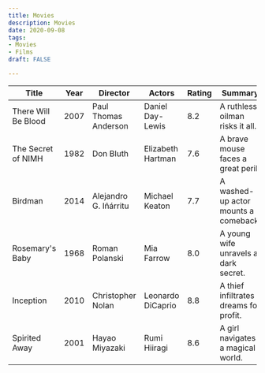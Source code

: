 ```yaml
---
title: Movies
description: Movies
date: 2020-09-08
tags:
- Movies
- Films
draft: FALSE

---
```


| Title              | Year | Director              | Actors               | Rating | Summary                          |
|--------------------|------|-----------------------|----------------------|--------|----------------------------------|
| There Will Be Blood | 2007 | Paul Thomas Anderson | Daniel Day-Lewis     | 8.2    | A ruthless oilman risks it all. |
| The Secret of NIMH  | 1982 | Don Bluth            | Elizabeth Hartman    | 7.6    | A brave mouse faces a great peril. |
| Birdman             | 2014 | Alejandro G. Iñárritu| Michael Keaton       | 7.7    | A washed-up actor mounts a comeback. |
| Rosemary's Baby     | 1968 | Roman Polanski       | Mia Farrow           | 8.0    | A young wife unravels a dark secret. |
| Inception           | 2010 | Christopher Nolan    | Leonardo DiCaprio    | 8.8    | A thief infiltrates dreams for profit. |
| Spirited Away       | 2001 | Hayao Miyazaki       | Rumi Hiiragi         | 8.6    | A girl navigates a magical world.    |
